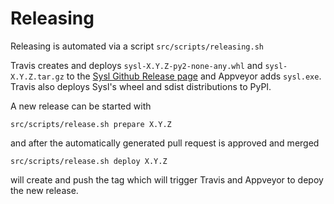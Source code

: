 Releasing
=========

Releasing is automated via a script `src/scripts/releasing.sh`

Travis creates and deploys `sysl-X.Y.Z-py2-none-any.whl` and `sysl-X.Y.Z.tar.gz` to the [Sysl Github Release page](https://github.com/anz-bank/sysl/releases) and Appveyor adds `sysl.exe`. Travis also deploys Sysl's wheel and sdist distributions to PyPI.

A new release can be started with

	src/scripts/release.sh prepare X.Y.Z

and after the automatically generated pull request is approved and merged

	src/scripts/release.sh deploy X.Y.Z

will create and push the tag which will trigger Travis and Appveyor to depoy the new release.
